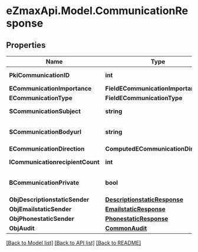 
# eZmaxApi.Model.CommunicationResponse

## Properties

Name | Type | Description | Notes
------------ | ------------- | ------------- | -------------
**PkiCommunicationID** | **int** | The unique ID of the Communication. | 
**ECommunicationImportance** | **FieldECommunicationImportance** |  | 
**ECommunicationType** | **FieldECommunicationType** |  | 
**SCommunicationSubject** | **string** | The subject of the Communication | 
**SCommunicationBodyurl** | **string** | The url of the body used as body in the Communication | [optional] 
**ECommunicationDirection** | **ComputedECommunicationDirection** |  | 
**ICommunicationrecipientCount** | **int** | The count of Communicationrecipient | 
**BCommunicationPrivate** | **bool** | Whether the Communication is private or not | 
**ObjDescriptionstaticSender** | [**DescriptionstaticResponse**](DescriptionstaticResponse.md) |  | [optional] 
**ObjEmailstaticSender** | [**EmailstaticResponse**](EmailstaticResponse.md) |  | [optional] 
**ObjPhonestaticSender** | [**PhonestaticResponse**](PhonestaticResponse.md) |  | [optional] 
**ObjAudit** | [**CommonAudit**](CommonAudit.md) |  | 

[[Back to Model list]](../README.md#documentation-for-models)
[[Back to API list]](../README.md#documentation-for-api-endpoints)
[[Back to README]](../README.md)

